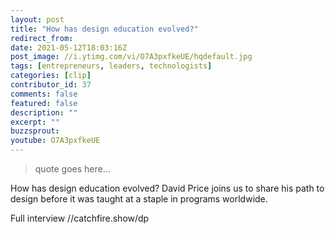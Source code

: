 ```yaml
---
layout: post
title: "How has design education evolved?"
redirect_from:
date: 2021-05-12T18:03:16Z
post_image: //i.ytimg.com/vi/O7A3pxfkeUE/hqdefault.jpg
tags: [entrepreneurs, leaders, technologists]
categories: [clip]
contributor_id: 37
comments: false
featured: false
description: ""
excerpt: ""
buzzsprout: 
youtube: O7A3pxfkeUE
---
```

<blockquote>
quote goes here...
</blockquote>

How has design education evolved? David Price joins us to share his path to design before it was taught at a staple in programs worldwide. 

Full interview //catchfire.show/dp

